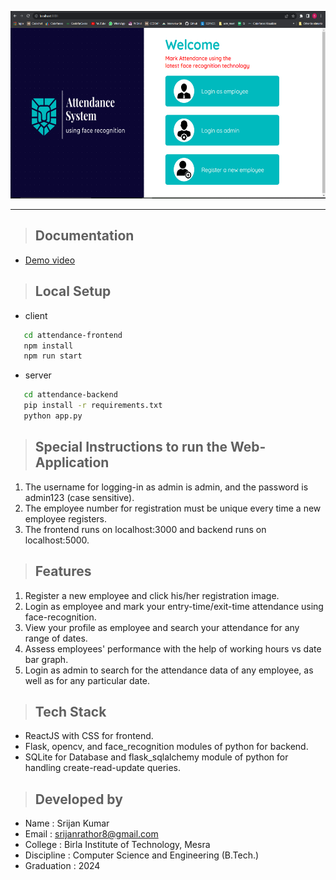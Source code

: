 <p align="center">
  <img height="300px"src="attendance-frontend/src/images/homepage_ss.PNG" />
</p>
<hr />

> ## Documentation
- [Demo video](https://www.youtube.com/watch?v=vMN3TqF4mh0)

> ## Local Setup
- client
```sh
   cd attendance-frontend
   npm install 
   npm run start
```
- server
```sh
   cd attendance-backend
   pip install -r requirements.txt 
   python app.py
```
> ## Special Instructions to run the Web-Application
1. The username for logging-in as admin is admin, and the password is admin123 (case sensitive). 
2. The employee number for registration must be unique every time a new employee registers. 
3. The frontend runs on localhost:3000 and backend runs on localhost:5000. 

> ## Features
1. Register a new employee and click his/her registration image.
2. Login as employee and mark your entry-time/exit-time attendance using face-recognition.
3. View your profile as employee and search your attendance for any range of dates.
4. Assess employees' performance with the help of working hours vs date bar graph. 
5. Login as admin to search for the attendance data of any employee, as well as for any particular date.

> ## Tech Stack 
- ReactJS with CSS for frontend.
- Flask, opencv, and face_recognition modules of python for backend.
- SQLite for Database and flask_sqlalchemy module of python for handling create-read-update queries.  

> ## Developed by 
- Name : Srijan Kumar
- Email : srijanrathor8@gmail.com
- College : Birla Institute of Technology, Mesra
- Discipline : Computer Science and Engineering (B.Tech.)
- Graduation : 2024
